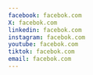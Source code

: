 ```yaml
---
facebook: facebok.com
X: facebok.com
linkedin: facebok.com
instagram: facebok.com
youtube: facebok.com
tiktok: facebok.com
email: facebok.com
---
```

